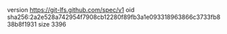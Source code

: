 version https://git-lfs.github.com/spec/v1
oid sha256:2a2e528a742954f7908cb12280f89fb3a1e093318963866c3733fb838b8f1931
size 3396
